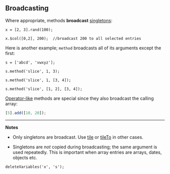 ## Broadcasting

Where appropriate, methods **broadcast** [singletons](?arguments):

```
x = [2, 3].rand(100);
```
```
x.$col([0,2], 200);  //broadcast 200 to all selected entries
```

Here is another example; `method` broadcasts all of its arguments except the first:

```
s = ['abcd', 'vwxyz'];
```
```
s.method('slice', 1, 3);
```
```
s.method('slice', 1, [3, 4]);
```
```
s.method('slice', [1, 2], [3, 4]);
```

[Operator-like](?entrywise#method_op_like) methods are special since they also broadcast the calling array:

```js
[5].add([10, 20]);
```

---

__Notes__

* Only singletons are broadcast. Use [tile](?concatenate#method_tile) or [tileTo](?concatenate#method_tile_to) in other cases.

* Singletons are _not_ copied during broadcasting; the same argument is used repeatedly. This is important when array entries are arrays, dates, objects etc.

```{.no-input .no-output}
deleteVariables('x', 's');
```